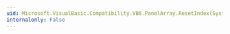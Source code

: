 ```yaml
---
uid: Microsoft.VisualBasic.Compatibility.VB6.PanelArray.ResetIndex(System.Windows.Forms.Panel)
internalonly: False
---
```

